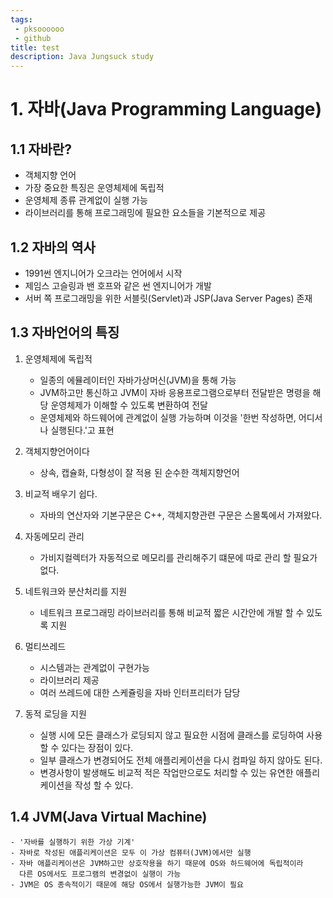 ```yaml
---
tags: 
 - pksoooooo
 - github  
title: test 
description: Java Jungsuck study
---
```


# 1. 자바(Java Programming Language)

## 1.1 자바란?
- 객체지향 언어
- 가장 중요한 특징은 운영체제에 독립적
- 운영체제 종류 관계없이 실행 가능
- 라이브러리를 통해 프로그래밍에 필요한 요소들을 기본적으로 제공

## 1.2 자바의 역사
- 1991썬 엔지니어가 오크라는 언어에서 시작
- 제임스 고슬링과 밴 호프와 같은 썬 엔지니어가 개발
- 서버 쪽 프로그래밍을 위한 서블릿(Servlet)과 JSP(Java Server Pages) 존재

## 1.3 자바언어의 특징
1. 운영체제에 독립적
    - 일종의 에뮬레이터인 자바가상머신(JVM)을 통해 가능
    - JVM하고만 통신하고 JVM이 자바 응용프로그램으로부터 전달받은 명령을 해당 운영체제가 이해할 수 있도록 변환하여 전달
    - 운영체제와 하드웨어에 관계없이 실행 가능하며 이것을 '한번 작성하면, 어디서나 실행된다.'고 표현

2. 객체지향언어이다
    - 상속, 캡슐화, 다형성이 잘 적용 된 순수한 객체지향언어

3. 비교적 배우기 쉽다.
    - 자바의 연산자와 기본구문은 C++, 객체지향관련 구문은 스몰톡에서 가져왔다.

4. 자동메모리 관리
    - 가비지컬렉터가 자동적으로 메모리를 관리해주기 떄문에 따로 관리 할 필요가 없다.

5. 네트워크와 분산처리를 지원
    - 네트워크 프로그래밍 라이브러리를 통해 비교적 짧은 시간안에 개발 할 수 있도록 지원

6. 멀티쓰레드
    - 시스템과는 관계없이 구현가능
    - 라이브러리 제공
    - 여러 쓰레드에 대한 스케쥴링을 자바 인터프리터가 담당

7. 동적 로딩을 지원
    - 실행 시에 모든 클래스가 로딩되지 않고 필요한 시점에 클래스를 로딩하여 사용할 수 있다는 장점이 있다.
    - 일부 클래스가 변경되어도 전체 애플리케이션을 다시 컴파일 하지 않아도 된다.
    - 변경사항이 발생해도 비교적 적은 작업만으로도 처리할 수 있는 유연한 애플리케이션을 작성 할 수 있다.

## 1.4 JVM(Java Virtual Machine)
    - '자바를 실행하기 위한 가상 기계'
    - 자바로 작성된 애플리케이션은 모두 이 가상 컴퓨터(JVM)에서만 실행
    - 자바 애플리케이션은 JVM하고만 상호작용을 하기 때문에 OS와 하드웨어에 독립적이라
      다른 OS에서도 프로그램의 변경없이 실행이 가능
    - JVM은 OS 종속적이기 때문에 해당 OS에서 실행가능한 JVM이 필요
